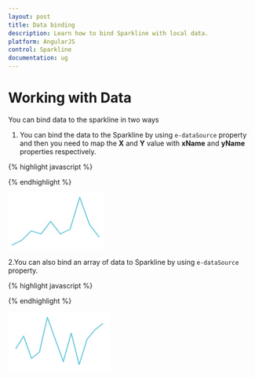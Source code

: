 ```yaml
---
layout: post
title: Data binding
description: Learn how to bind Sparkline with local data.
platform: AngularJS
control: Sparkline
documentation: ug
---
```


# Working with Data

You can bind data to the sparkline in two ways 

1. You can bind the data to the Sparkline by using `e-dataSource` property and then you need to map the **X** and **Y** value with **xName** and **yName** properties respectively.

{% highlight javascript %}
<html ng-app="syncApp">
     <head>
         <script type="text/javascript" src="http://cdn.syncfusion.com/js/assets/external/jquery-2.1.4.min.js"></script>
         <script src="http://cdn.syncfusion.com/js/assets/external/angular.min.js"></script>
         <script src="https://cdn.syncfusion.com/14.2.0.26/js/web/ej.web.all.min.js"></script>
         <script src="https://cdn.syncfusion.com/14.2.0.26/js/common/ej.widget.angular.min.js"></script>
     </head>
<body ng-controller="sparkline">
<div id="column" ej-sparkline e-datasource="sparkData" e-xname="employeeId" e-yname="sales"></div>
<script>
    var var sparkData = [
{ employeeId: 1, sales: 25 },
{ employeeId: 2, sales: 28 },
{ employeeId: 3, sales: 34 },
{ employeeId: 4, sales: 32 },
{ employeeId: 5, sales: 40 },
{ employeeId: 6, sales: 32 },
{ employeeId: 7, sales: 35 },
{ employeeId: 8, sales: 55 },
{ employeeId: 9, sales: 38 },
{ employeeId: 10, sales: 30 }]; 
angular.module('syncApp',['ejangular'])
.controller("sparkline",function($scope){    
    $scope.sparkData = sparkData;
      });
</script>
</body>
</html>

{% endhighlight %}


![](Working-with-Data_images/Working-with-Data_img1.png) 

2.You can also bind an array of data to Sparkline by using `e-dataSource` property.

{% highlight javascript %}

<html ng-app="syncApp">
     <head>
         <script type="text/javascript" src="http://cdn.syncfusion.com/js/assets/external/jquery-2.1.4.min.js"></script>
         <script src="http://cdn.syncfusion.com/js/assets/external/angular.min.js"></script>
         <script src="https://cdn.syncfusion.com/14.2.0.26/js/web/ej.web.all.min.js"></script>
         <script src="https://cdn.syncfusion.com/14.2.0.26/js/common/ej.widget.angular.min.js"></script>
     </head>
<body ng-controller="sparkline">
<div id="column" ej-sparkline e-datasource="sparklinedata"></div>
<script>
    var data = [2, 6, -1, 1, 12, 5, -2, 7, -3, 5, 8, 10, ];	 
    angular.module('syncApp',['ejangular'])
    .controller("sparkline",function($scope){    
        $scope.sparklinedata = data;
            });
</script>
</body>
</html>

{% endhighlight %}


![](Working-with-Data_images/Working-with-Data_img2.png) 




